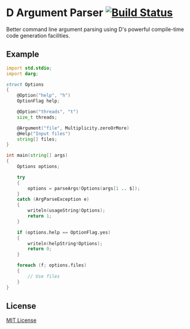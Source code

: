 [buildbadge]: https://travis-ci.org/jasonwhite/darg.svg?branch=master
[buildstatus]: https://travis-ci.org/jasonwhite/darg

# D Argument Parser [![Build Status][buildbadge]][buildstatus]

Better command line argument parsing using D's powerful compile-time code
generation facilities.

## Example

```d
import std.stdio;
import darg;

struct Options
{
    @Option("help", "h")
    OptionFlag help;

    @Option("threads", "t")
    size_t threads;

    @Argument("file", Multiplicity.zeroOrMore)
    @Help("Input files")
    string[] files;
}

int main(string[] args)
{
    Options options;

    try
    {
        options = parseArgs!Options(args[1 .. $]);
    }
    catch (ArgParseException e)
    {
        writeln(usageString!Options);
        return 1;
    }

    if (options.help == OptionFlag.yes)
    {
        writeln(helpString!Options);
        return 0;
    }

    foreach (f; options.files)
    {
        // Use files
    }
}
```

## License

[MIT License](/LICENSE.md)
